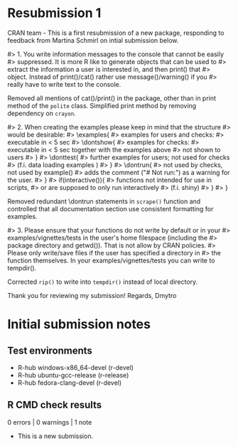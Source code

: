 # Resubmission 1

CRAN team -
This is a first resubmission of a new package, responding to feedback from Martina Schmirl on intial submission below.

#> 1. You write information messages to the console that cannot be easily
#> suppressed. It is more R like to generate objects that can be used to
#> extract the information a user is interested in, and then print() that
#> object. Instead of print()/cat() rather use message()/warning() if you
#> really have to write text to the console.

Removed all mentions of cat()/print() in the package, other than in print method 
of the `polite` class. Simplified print method by removing dependency on `crayon`.

#> 2. When creating the examples please keep in mind that the structure
#> would be desirable:
#> \examples{
#>     examples for users and checks:
#>     executable in < 5 sec
#>     \dontshow{
#>         examples for checks:
#>         executable in < 5 sec together with the examples above
#>         not shown to users
#>     }
#>     \donttest{
#>         further examples for users; not used for checks
#>         (f.i. data loading examples )
#>     }
#>     \dontrun{
#>         not used by checks, not used by example()
#>         adds the comment ("# Not run:") as a warning for the user.
#>     }
#>     if(interactive()){
#>         functions not intended for use in scripts,
#>         or are supposed to only run interactively
#>         (f.i. shiny)
#>     }
#> }

Removed redundant  \dontrun statements in `scrape()` function and controlled that all 
documentation section use consistent formatting for examples.

#> 3. Please ensure that your functions do not write by default or in your
#> examples/vignettes/tests in the user's home filespace (including the
#> package directory and getwd()). That is not allow by CRAN policies.
#> Please only write/save files if the user has specified a directory in
#> the function themselves. In your examples/vignettes/tests you can write to tempdir().

Corrected `rip()` to write into `tempdir()` instead of local directory.

Thank you for reviewing my submission!
Regards,
Dmytro

# Initial submission notes

## Test environments
- R-hub windows-x86_64-devel (r-devel)
- R-hub ubuntu-gcc-release (r-release)
- R-hub fedora-clang-devel (r-devel)

## R CMD check results

0 errors | 0 warnings | 1 note

* This is a new submission.
